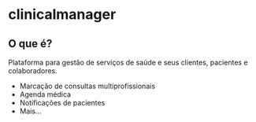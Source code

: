 # clinicalmanager
 
 ## O que é?
Plataforma para gestão de serviços de saúde e seus clientes, pacientes e colaboradores. 

- Marcação de consultas multiprofissionais
- Agenda médica
- Notificações de pacientes
- Mais...

